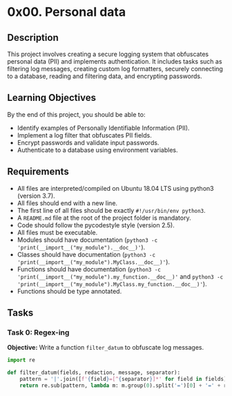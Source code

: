 # 0x00. Personal data

## Description

This project involves creating a secure logging system that obfuscates personal data (PII) and implements authentication. It includes tasks such as filtering log messages, creating custom log formatters, securely connecting to a database, reading and filtering data, and encrypting passwords.

## Learning Objectives

By the end of this project, you should be able to:

- Identify examples of Personally Identifiable Information (PII).
- Implement a log filter that obfuscates PII fields.
- Encrypt passwords and validate input passwords.
- Authenticate to a database using environment variables.

## Requirements

- All files are interpreted/compiled on Ubuntu 18.04 LTS using python3 (version 3.7).
- All files should end with a new line.
- The first line of all files should be exactly `#!/usr/bin/env python3`.
- A `README.md` file at the root of the project folder is mandatory.
- Code should follow the pycodestyle style (version 2.5).
- All files must be executable.
- Modules should have documentation (`python3 -c 'print(__import__("my_module").__doc__)'`).
- Classes should have documentation (`python3 -c 'print(__import__("my_module").MyClass.__doc__)'`).
- Functions should have documentation (`python3 -c 'print(__import__("my_module").my_function.__doc__)'` and `python3 -c 'print(__import__("my_module").MyClass.my_function.__doc__)'`).
- Functions should be type annotated.

## Tasks

### Task 0: Regex-ing

**Objective:** Write a function `filter_datum` to obfuscate log messages.

```python
import re

def filter_datum(fields, redaction, message, separator):
    pattern = '|'.join([f'{field}=[^{separator}]*' for field in fields])
    return re.sub(pattern, lambda m: m.group(0).split('=')[0] + '=' + redaction, message)
